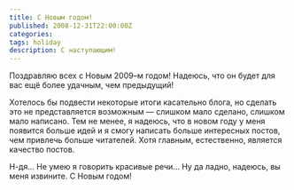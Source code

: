 ```yaml
---
title: С Новым годом!
published: 2008-12-31T22:00:00Z
categories: 
tags: holiday
description: С наступающим!
---
```


Поздравляю всех с Новым 2009–м годом! Надеюсь, что он будет для вас ещё более удачным, чем предыдущий!

Хотелось бы подвести некоторые итоги касательно блога, но сделать это не представляется возможным — слишком мало сделано, слишком мало написано. Тем не менее, я надеюсь, что в новом году у меня появится больше идей и я смогу написать больше интересных постов, чем привлечь больше читателей. Хотя главным, естественно, является качество постов.

Н-дя... Не умею я говорить красивые речи... Ну да ладно, надеюсь, вы меня извините. С Новым годом!
